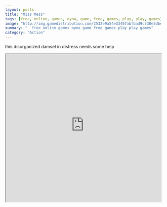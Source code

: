 ```yaml
---
layout: posts
title: "Miss Mess"
tags: [free, online, games, oyna, game, free, games, play, play, games]
image: "http://img.gamedistribution.com/2532e9a54e33467abfbad9c330e5dbea.jpg"
summary: "  free online games oyna game free games play play games"
category: "Action"
---
```


this disorganized damsel in distress needs some help

<iframe width="100%" height="480px;" src="http://flash.gamedistribution.com?game=2532e9a54e33467abfbad9c330e5dbea"></iframe>